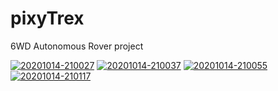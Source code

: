 # pixyTrex
 6WD Autonomous Rover project  

<a href="https://ibb.co/8r65F8g"><img src="https://i.ibb.co/hBDWp8F/20201014-210027.jpg" alt="20201014-210027" border="0"></a>
<a href="https://ibb.co/kgShnMH"><img src="https://i.ibb.co/pvL3Dn0/20201014-210037.jpg" alt="20201014-210037" border="0"></a>
<a href="https://ibb.co/HrHzXv8"><img src="https://i.ibb.co/NLyj7hB/20201014-210055.jpg" alt="20201014-210055" border="0"></a>
<a href="https://ibb.co/fx3DXCR"><img src="https://i.ibb.co/QKWDJ6B/20201014-210117.jpg" alt="20201014-210117" border="0"></a>
